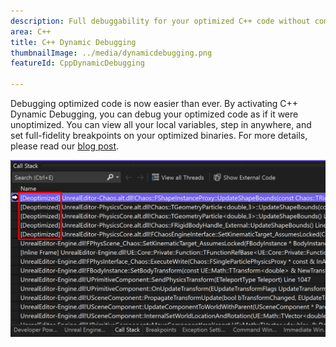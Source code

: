```yaml
---
description: Full debuggability for your optimized C++ code without compromising on performance.
area: C++
title: C++ Dynamic Debugging
thumbnailImage: ../media/dynamicdebugging.png
featureId: CppDynamicDebugging

---
```



Debugging optimized code is now easier than ever. By activating C++ Dynamic Debugging, you can debug your optimized code as if it were unoptimized. You can view all your local variables, step in anywhere, and set full-fidelity breakpoints on your optimized binaries. For more details, please read our [blog post](https://aka.ms/dynamicdebugging).

![C++ Dynamic Debugging](../media/dynamicdebugging.png)
